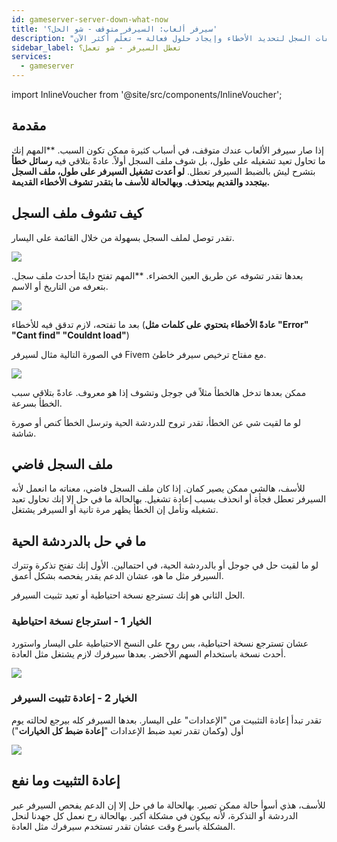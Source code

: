 ```yaml
---
id: gameserver-server-down-what-now
title: 'سيرفر ألعاب: السيرفر متوقف - شو الحل؟'
description: "تعلم كيف تشخص تعطل سيرفر الألعاب عن طريق تحليل ملفات السجل لتحديد الأخطاء وإيجاد حلول فعالة → تعلّم أكثر الآن"
sidebar_label: تعطل السيرفر - شو تعمل؟
services:
  - gameserver
---
```


import InlineVoucher from '@site/src/components/InlineVoucher';

## مقدمة

إذا صار سيرفر الألعاب عندك متوقف، في أسباب كثيرة ممكن تكون السبب. **المهم إنك ما تحاول تعيد تشغيله على طول، بل شوف ملف السجل أولاً. عادةً بتلاقي فيه **رسائل خطأ** بتشرح ليش بالضبط السيرفر تعطل. **لو أعدت تشغيل السيرفر على طول، ملف السجل بيتجدد والقديم بيتحذف. وبهالحالة للأسف ما بتقدر تشوف الأخطاء القديمة.**

<InlineVoucher />

## كيف تشوف ملف السجل

تقدر توصل لملف السجل بسهولة من خلال القائمة على اليسار.

![](https://screensaver01.zap-hosting.com/index.php/s/rTMjGQPGoijMCXQ/preview)

بعدها تقدر تشوفه عن طريق العين الخضراء. **المهم تفتح دايمًا أحدث ملف سجل.
بتعرفه من التاريخ أو الاسم.

![](https://screensaver01.zap-hosting.com/index.php/s/Hc4cYQSj3c9Enpi/preview)

بعد ما تفتحه، لازم تدقق فيه للأخطاء (**عادةً الأخطاء بتحتوي على كلمات مثل "Error" "Cant find" "Couldnt load"**)

في الصورة التالية مثال لسيرفر Fivem مع مفتاح ترخيص سيرفر خاطئ.

![](https://screensaver01.zap-hosting.com/index.php/s/pAwzNkHZBTtHds9/preview)

ممكن بعدها تدخل هالخطأ مثلاً في جوجل وتشوف إذا هو معروف. عادةً بتلاقي سبب الخطأ بسرعة.

لو ما لقيت شي عن الخطأ، تقدر تروح للدردشة الحية وترسل الخطأ كنص أو صورة شاشة.

## ملف السجل فاضي

للأسف، هالشي ممكن يصير كمان. إذا كان ملف السجل فاضي، معناته ما انعمل لأنه السيرفر تعطل فجأة أو انحذف بسبب إعادة تشغيل. بهالحالة ما في حل إلا إنك تحاول تعيد تشغيله وتأمل إن الخطأ يظهر مرة تانية أو السيرفر يشتغل.

## ما في حل بالدردشة الحية

لو ما لقيت حل في جوجل أو بالدردشة الحية، في احتمالين. الأول إنك تفتح تذكرة وتترك السيرفر مثل ما هو، عشان الدعم يقدر يفحصه بشكل أعمق.

الحل الثاني هو إنك تسترجع نسخة احتياطية أو تعيد تثبيت السيرفر.

### الخيار 1 - استرجاع نسخة احتياطية

عشان تسترجع نسخة احتياطية، بس روح على النسخ الاحتياطية على اليسار واستورد أحدث نسخة باستخدام السهم الأخضر. بعدها سيرفرك لازم يشتغل مثل العادة.

![](https://screensaver01.zap-hosting.com/index.php/s/j9C396QXtq8Pytx/preview)

### الخيار 2 - إعادة تثبيت السيرفر

تقدر تبدأ إعادة التثبيت من "الإعدادات" على اليسار. بعدها السيرفر كله بيرجع لحالته يوم أول (وكمان تقدر تعيد ضبط الإعدادات "**إعادة ضبط كل الخيارات**")

![](https://screensaver01.zap-hosting.com/index.php/s/2edwoTrn3We67SB/preview)

## إعادة التثبيت وما نفع

للأسف، هذي أسوأ حالة ممكن تصير. بهالحالة ما في حل إلا إن الدعم يفحص السيرفر عبر الدردشة أو التذكرة، لأنه بيكون في مشكلة أكبر. بهالحالة رح نعمل كل جهدنا لنحل المشكلة بأسرع وقت عشان تقدر تستخدم سيرفرك مثل العادة.

<InlineVoucher />